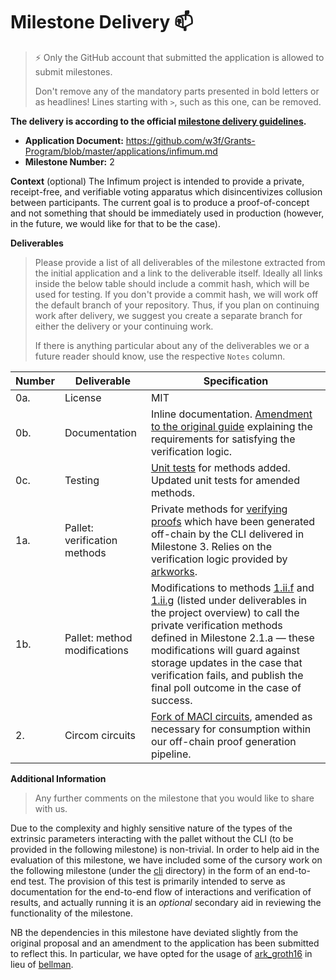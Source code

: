 # Milestone Delivery :mailbox:

> ⚡ Only the GitHub account that submitted the application is allowed to submit milestones. 
> 
> Don't remove any of the mandatory parts presented in bold letters or as headlines! Lines starting with `>`, such as this one, can be removed.

**The delivery is according to the official [milestone delivery guidelines](https://github.com/w3f/Grants-Program/blob/master/docs/Support%20Docs/milestone-deliverables-guidelines.md).**  

* **Application Document:** https://github.com/w3f/Grants-Program/blob/master/applications/infimum.md
* **Milestone Number:** 2

**Context** (optional)
The Infimum project is intended to provide a private, receipt-free, and verifiable voting apparatus which disincentivizes collusion between participants. The current goal is to produce a proof-of-concept and not something that should be immediately used in production (however, in the future, we would like for that to be the case). 

**Deliverables**
> Please provide a list of all deliverables of the milestone extracted from the initial application and a link to the deliverable itself. Ideally all links inside the below table should include a commit hash, which will be used for testing. If you don't provide a commit hash, we will work off the default branch of your repository. Thus, if you plan on continuing work after delivery, we suggest you create a separate branch for either the delivery or your continuing work. 
> 
> If there is anything particular about any of the deliverables we or a future reader should know, use the respective `Notes` column.

| Number | Deliverable | Specification |
| --- | --- | --- |
| 0a. | License | MIT |
| 0b. | Documentation | Inline documentation. [Amendment to the original guide](https://github.com/rhysbalevicius/infimum/tree/main?tab=readme-ov-file#interacting-with-the-pallet) explaining the requirements for satisfying the verification logic. |
| 0c. | Testing | [Unit tests](https://github.com/rhysbalevicius/infimum/tree/main/pallet/src/tests) for methods added. Updated unit tests for amended methods. |
| 1a. | Pallet: verification methods | Private methods for [verifying proofs](https://github.com/rhysbalevicius/infimum/blob/main/pallet/src/lib.rs#L784-L827) which have been generated off-chain by the CLI delivered in Milestone 3. Relies on the verification logic provided by [arkworks](https://github.com/arkworks-rs/groth16). |
| 1b. | Pallet: method modifications | Modifications to methods [1.ii.f](https://github.com/rhysbalevicius/infimum/blob/main/pallet/src/lib.rs#L470-L552) and [1.ii.g](https://github.com/rhysbalevicius/infimum/blob/main/pallet/src/lib.rs#L554-L634) (listed under deliverables in the project overview) to call the private verification methods defined in Milestone 2.1.a — these modifications will guard against storage updates in the case that verification fails, and publish the final poll outcome in the case of success. |
| 2. | Circom circuits  | [Fork of MACI circuits](), amended as necessary for consumption within our off-chain proof generation pipeline. |


**Additional Information**
> Any further comments on the milestone that you would like to share with us.

Due to the complexity and highly sensitive nature of the types of the extrinsic parameters interacting with the pallet without the CLI (to be provided in the following milestone) is non-trivial. In order to help aid in the evaluation of this milestone, we have included some of the cursory work on the following milestone (under the [cli](https://github.com/rhysbalevicius/infimum/tree/main/cli) directory) in the form of an end-to-end test. The provision of this test is primarily intended to serve as documentation for the end-to-end flow of interactions and verification of results, and actually running it is an *optional* secondary aid in reviewing the functionality of the milestone.

NB the dependencies in this milestone have deviated slightly from the original proposal and an amendment to the application has been submitted to reflect this. In particular, we have opted for the usage of [ark_groth16](https://github.com/arkworks-rs/groth16) in lieu of [bellman](https://github.com/zkcrypto/bellman).

